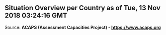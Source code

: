 ## Situation Overview per Country as of Tue, 13 Nov 2018 03:24:16 GMT

Source: **ACAPS (Assessment Capacities Project) - https://www.acaps.org**